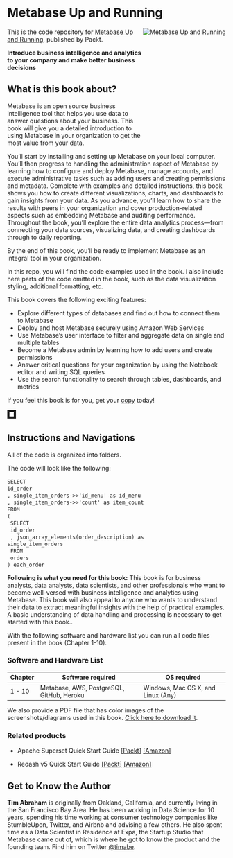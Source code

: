 # Metabase Up and Running

<a href="https://www.packtpub.com/product/metabase-up-and-running/9781800202313?utm_source=github&utm_medium=repository&utm_campaign=9781800202313"><img src="https://static.packt-cdn.com/products/9781800202313/cover/smaller" alt="Metabase Up and Running" height="256px" align="right"></a>

This is the code repository for [Metabase Up and Running](https://www.packtpub.com/product/metabase-up-and-running/9781800202313?utm_source=github&utm_medium=repository&utm_campaign=9781800202313), published by Packt.

**Introduce business intelligence and analytics to your company and make better business decisions**

## What is this book about?
Metabase is an open source business intelligence tool that helps you use data to answer questions about your business. This book will give you a detailed introduction to using
Metabase in your organization to get the most value from your data.

You’ll start by installing and setting up Metabase on your local computer. You’ll then progress to handling the administration aspect of Metabase by learning how to configure and deploy Metabase, manage accounts, and execute administrative tasks such as adding users and creating permissions and metadata. Complete with examples and detailed instructions, this book shows you how to create different visualizations, charts, and dashboards to gain insights from your data. As you advance, you’ll learn how to share the results with peers in your organization and cover production-related aspects such as embedding Metabase and auditing performance. Throughout the book, you’ll explore the entire data analytics process—from connecting your data sources, visualizing data, and creating dashboards through to daily reporting.

By the end of this book, you’ll be ready to implement Metabase as an integral tool in your organization.

In this repo, you will find the code examples used in the book. I also include here parts of the code omitted in the book, such as the data visualization styling, additional formatting, etc.

This book covers the following exciting features: 
* Explore different types of databases and find out how to connect them to Metabase
* Deploy and host Metabase securely using Amazon Web Services
* Use Metabase’s user interface to filter and aggregate data on single and multiple tables
* Become a Metabase admin by learning how to add users and create permissions
* Answer critical questions for your organization by using the Notebook editor and writing SQL queries
* Use the search functionality to search through tables, dashboards, and metrics

If you feel this book is for you, get your [copy](https://www.amazon.com/dp/1800202318) today!

<a href="https://www.packtpub.com/?utm_source=github&utm_medium=banner&utm_campaign=GitHubBanner"><img src="https://raw.githubusercontent.com/PacktPublishing/GitHub/master/GitHub.png" alt="https://www.packtpub.com/" border="5" /></a>

## Instructions and Navigations
All of the code is organized into folders.

The code will look like the following:
```
SELECT
id_order
, single_item_orders->>'id_menu' as id_menu
, single_item_orders->>'count' as item_count
FROM
(
 SELECT
 id_order
 , json_array_elements(order_description) as
single_item_orders
 FROM
 orders
) each_order
```

**Following is what you need for this book:**
This book is for business analysts, data analysts, data scientists, and other professionals who want to become well-versed with business intelligence and analytics using Metabase. This book will also appeal to anyone who wants to understand their data to extract meaningful insights with the help of practical examples. A basic understanding of data handling and processing is necessary to get started with this book.. 

With the following software and hardware list you can run all code files present in the book (Chapter 1-10).

### Software and Hardware List

| Chapter  | Software required                                                                    | OS required                        |
| -------- | -------------------------------------------------------------------------------------| -----------------------------------|
| 1 - 10   |   Metabase, AWS, PostgreSQL, GitHub, Heroku                              						| Windows, Mac OS X, and Linux (Any) |


We also provide a PDF file that has color images of the screenshots/diagrams used in this book. [Click here to download it](https://static.packt-cdn.com/downloads/9781800202313_ColorImages.pdf).


### Related products <Other books you may enjoy>
* Apache Superset Quick Start Guide [[Packt]](https://www.packtpub.com/product/apache-superset-quick-start-guide/9781788992244) [[Amazon]](https://www.amazon.com/dp/1788992245)

* Redash v5 Quick Start Guide [[Packt]](https://www.packtpub.com/product/redash-v5-quick-start-guide/9781788996167) [[Amazon]](https://www.amazon.com/dp/178899616X)

## Get to Know the Author
**Tim Abraham** 
is originally from Oakland, California, and currently living in the San Francisco Bay Area. He has been working in Data Science for 10 years, spending his time working at consumer technology companies like StumbleUpon, Twitter, and Airbnb and advising a few others. He also spent time as a Data Scientist in Residence at Expa, the Startup Studio that Metabase came out of, which is where he got to know the product and the founding team. Find him on Twitter [@timabe](https://twitter.com/timabe).

